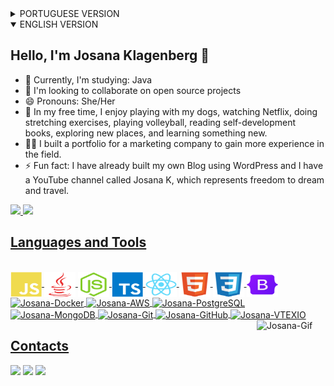 <details>
<summary>PORTUGUESE VERSION</summary>

## Olá, eu sou a Josana Klagenberg 👋

- 🌱 Atualmente estou estudando: Java
- 👯 Procuro colaborar em projetos open source
- 😄 Pronomes: Ela/Dela, She/Her
- 🌄 No meu tempo livre gosto de brincar com meus cachorros, assistir netflix, alongar e jogar vôlei, ler livros sobre autodesenvolvimento, passear para conhecer novos lugares e aprender algo novo
- 👩‍💻 Construí um portfólio para uma empresa de marketing para adquirir mais experiência na área
- ⚡ Fun fact: Já construi meu próprio Blog com WordPress e tenho um canal no Youtube chamado Josana K, que simboliza a liberdade para sonhar e viajar

 <div>
  <a href="https://github.com/Josana-Kla">
  <img height="160em" src="https://github-readme-stats-sigma-five.vercel.app/api?username=Josana-Kla&show_icons=true&theme=dracula&include_all_commits=true&count_private=true"/>
  <img height="160em" src="https://github-readme-stats-sigma-five.vercel.app/api/top-langs/?username=Josana-Kla&layout=compact&langs_count=7&theme=dracula"/>
</div>
 
 ## Linguagens e Ferramentas
<div style="display: inline_block"><br>
  <img align="center" alt="Josana-JS" height="40" width="50" src="https://raw.githubusercontent.com/devicons/devicon/master/icons/javascript/javascript-plain.svg">
  <img align="center" alt="Josana-JAVA" height="40" width="50" src="https://raw.githubusercontent.com/devicons/devicon/master/icons/java/java-plain.svg">
  <img align="center" alt="Josana-NodeJS" height="40" width="50" src="https://github.com/devicons/devicon/blob/master/icons/nodejs/nodejs-original.svg">
  <img align="center" alt="Josana-TS" height="40" width="50" src="https://raw.githubusercontent.com/devicons/devicon/master/icons/typescript/typescript-plain.svg">
  <img align="center" alt="Josana-React" height="40" width="50" src="https://raw.githubusercontent.com/devicons/devicon/master/icons/react/react-original.svg">
  <img align="center" alt="Josana-HTML" height="40" width="50" src="https://raw.githubusercontent.com/devicons/devicon/master/icons/html5/html5-original.svg">
  <img align="center" alt="Josana-CSS" height="40" width="50" src="https://raw.githubusercontent.com/devicons/devicon/master/icons/css3/css3-original.svg">
  <img align="center" alt="Josana-Bootstrap" height="40" width="50" src="https://github.com/devicons/devicon/blob/master/icons/bootstrap/bootstrap-original.svg">
  <img align="center" alt="Josana-Docker" height="60" width="60" src="https://cdn.jsdelivr.net/gh/devicons/devicon/icons/docker/docker-original.svg">
  <img align="center" alt="Josana-AWS" height="70" width="72" src="https://cdn.jsdelivr.net/gh/devicons/devicon/icons/amazonwebservices/amazonwebservices-original-wordmark.svg">
  <img align="center" alt="Josana-PostgreSQL" height="50" width="60" src="https://cdn.jsdelivr.net/gh/devicons/devicon/icons/postgresql/postgresql-original.svg">
  <img align="center" alt="Josana-MongoDB" height="40" width="50" src="https://cdn.jsdelivr.net/gh/devicons/devicon/icons/mongodb/mongodb-original.svg">
  <img align="center" alt="Josana-Git" height="40" width="50" src="https://cdn.jsdelivr.net/gh/devicons/devicon/icons/git/git-original.svg">
  <img align="center" alt="Josana-GitHub" height="40" width="50" src="https://cdn.jsdelivr.net/gh/devicons/devicon/icons/github/github-original.svg">
  <img align="center" alt="Josana-VTEXIO" height="60" width="100" src="https://vtexhelp.vtexassets.com/_v/public/assets/v1/published/vtexhelp.help-io@2.7.0/public/logo.png">
  <img align="right" alt="Josana-Gif" height="110" width="110" border="0" src="https://i.picasion.com/pic91/7961cc7fc494d5d91c351a3bc885e4cf.gif">
 

</div>

 ## Contatos
<div> 
  <a href="https://www.instagram.com/jambt/" target="_blank"><img src="https://img.shields.io/badge/-Instagram-%23E4405F?style=for-the-badge&logo=instagram&logoColor=white"></a> 
  <a href = "mailto:contato.josana@gmail.com"><img src="https://img.shields.io/badge/-Gmail-%23333?style=for-the-badge&logo=gmail&logoColor=white" target="_blank"></a>
  <a href="https://www.linkedin.com/in/josana/" target="_blank"><img src="https://img.shields.io/badge/-LinkedIn-%230077B5?style=for-the-badge&logo=linkedin&logoColor=white" target="_blank"></a> 
 

<!-- <img href="https://raw.githubusercontent.com/Josana-Kla/Josana-Kla/blob/output/snake.svg" alt="Snake animation" /> -->

###

</div>

</details>

<details open="true">
<summary>ENGLISH VERSION</summary>

## Hello, I'm Josana Klagenberg 👋

- 🌱 Currently, I'm studying: Java
- 👯 I'm looking to collaborate on open source projects
- 😄 Pronouns: She/Her
- 🌄 In my free time, I enjoy playing with my dogs, watching Netflix, doing stretching exercises, playing volleyball, reading self-development books, exploring new places, and learning something new.
- 👩‍💻 I built a portfolio for a marketing company to gain more experience in the field.
- ⚡ Fun fact: I have already built my own Blog using WordPress and I have a YouTube channel called Josana K, which represents freedom to dream and travel.

 <div>
  <a href="https://github.com/Josana-Kla">
  <img height="160em" src="https://github-readme-stats-sigma-five.vercel.app/api?username=Josana-Kla&show_icons=true&theme=dracula&include_all_commits=true&count_private=true"/>
  <img height="160em" src="https://github-readme-stats-sigma-five.vercel.app/api/top-langs/?username=Josana-Kla&layout=compact&langs_count=7&theme=dracula"/>
</div>
 
 ## Languages and Tools
<div style="display: inline_block"><br>
  <img align="center" alt="Josana-JS" height="40" width="50" src="https://raw.githubusercontent.com/devicons/devicon/master/icons/javascript/javascript-plain.svg">
  <img align="center" alt="Josana-JAVA" height="40" width="50" src="https://raw.githubusercontent.com/devicons/devicon/master/icons/java/java-plain.svg">
  <img align="center" alt="Josana-NodeJS" height="40" width="50" src="https://github.com/devicons/devicon/blob/master/icons/nodejs/nodejs-original.svg">
  <img align="center" alt="Josana-TS" height="40" width="50" src="https://raw.githubusercontent.com/devicons/devicon/master/icons/typescript/typescript-plain.svg">
  <img align="center" alt="Josana-React" height="40" width="50" src="https://raw.githubusercontent.com/devicons/devicon/master/icons/react/react-original.svg">
  <img align="center" alt="Josana-HTML" height="40" width="50" src="https://raw.githubusercontent.com/devicons/devicon/master/icons/html5/html5-original.svg">
  <img align="center" alt="Josana-CSS" height="40" width="50" src="https://raw.githubusercontent.com/devicons/devicon/master/icons/css3/css3-original.svg">
  <img align="center" alt="Josana-Bootstrap" height="40" width="50" src="https://github.com/devicons/devicon/blob/master/icons/bootstrap/bootstrap-original.svg">
  <img align="center" alt="Josana-Docker" height="60" width="60" src="https://cdn.jsdelivr.net/gh/devicons/devicon/icons/docker/docker-original.svg">
  <img align="center" alt="Josana-AWS" height="70" width="72" src="https://cdn.jsdelivr.net/gh/devicons/devicon/icons/amazonwebservices/amazonwebservices-original-wordmark.svg">
  <img align="center" alt="Josana-PostgreSQL" height="50" width="60" src="https://cdn.jsdelivr.net/gh/devicons/devicon/icons/postgresql/postgresql-original.svg">
  <img align="center" alt="Josana-MongoDB" height="40" width="50" src="https://cdn.jsdelivr.net/gh/devicons/devicon/icons/mongodb/mongodb-original.svg">
  <img align="center" alt="Josana-Git" height="40" width="50" src="https://cdn.jsdelivr.net/gh/devicons/devicon/icons/git/git-original.svg">
  <img align="center" alt="Josana-GitHub" height="40" width="50" src="https://cdn.jsdelivr.net/gh/devicons/devicon/icons/github/github-original.svg">
  <img align="center" alt="Josana-VTEXIO" height="60" width="100" src="https://vtexhelp.vtexassets.com/_v/public/assets/v1/published/vtexhelp.help-io@2.7.0/public/logo.png">
  <img align="right" alt="Josana-Gif" height="110" width="110" border="0" src="https://i.picasion.com/pic91/7961cc7fc494d5d91c351a3bc885e4cf.gif">
 

</div>

 ## Contacts
<div> 
  <a href="https://www.instagram.com/jambt/" target="_blank"><img src="https://img.shields.io/badge/-Instagram-%23E4405F?style=for-the-badge&logo=instagram&logoColor=white"></a> 
  <a href = "mailto:contato.josana@gmail.com"><img src="https://img.shields.io/badge/-Gmail-%23333?style=for-the-badge&logo=gmail&logoColor=white" target="_blank"></a>
  <a href="https://www.linkedin.com/in/josana/" target="_blank"><img src="https://img.shields.io/badge/-LinkedIn-%230077B5?style=for-the-badge&logo=linkedin&logoColor=white" target="_blank"></a> 
 

<!-- <img href="https://raw.githubusercontent.com/Josana-Kla/Josana-Kla/blob/output/snake.svg" alt="Snake animation" /> -->

###

</div>

</details>
